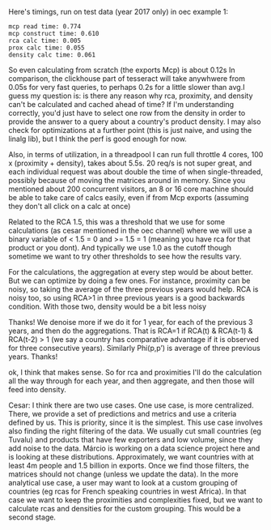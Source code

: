 Here's timings, run on test data (year 2017 only) in oec example 1:

 ```
 mcp read time: 0.774
 mcp construct time: 0.610
 rca calc time: 0.005
 prox calc time: 0.055
 density calc time: 0.061
 ```

So even calculating from scratch (the exports Mcp) is about 0.12s In comparison, the clickhouse part of tesseract will take anywhwere from 0.05s for very fast queries, to perhaps 0.2s for a little slower than avg.I guess my question is: is there any reason why rca, proximity, and density can't be calculated and cached ahead of time? If I'm understanding correctly, you'd just have to select one row from the density in order to provide the answer to a query about a country's product density.
I may also check for optimizations at a further point (this is just naive, and using the linalg lib), but I think the perf is good enough for now.

Also, in terms of utilization, in a threadpool I can run full throttle 4 cores, 100 x (proximity + density), takes about 5.5s. 20 req/s is not super great, and each individual request was about double the time of when single-threaded, possibly because of moving the matrices around in memory. Since you mentioned about 200 concurrent visitors, an 8 or 16 core machine should be able to take care of calcs easily, even if from Mcp exports (assuming they don't all click on a calc at once)

Related to the RCA 1.5, this was a threshold that we use for some calculations (as cesar mentioned in the oec channel) where we will use a binary variable of < 1.5 = 0 and >= 1.5 = 1 (meaning you have rca for that product or you dont). And typically we use 1.0 as the cutoff though sometime we want to try other thresholds to see how the results vary.

For the calculations, the aggregation at every step would be about better. But we can optimize by doing a few ones. For instance, proximity can be noisy, so taking the average of the three previous years would help. RCA is noisy too, so using RCA>1 in three previous years is a good backwards condition. With those two, density would be a bit less noisy

Thanks! We denoise more if we do it for 1 year, for each of the previous 3 years, and then do the aggregations. That is RCA=1 if RCA(t) & RCA(t-1) & RCA(t-2) > 1 (we say a country has comparative advantage if it is observed for three consecutive years). Similarly Phi(p,p’) is average of three previous years. Thanks!

ok, I think that makes sense. So for rca and proximities I'll do the calculation all the way through for each year, and then aggregate, and then those will feed into density.

Cesar:
I think there are two use cases. One use case, is more centralized. There, we provide a set of predictions and metrics and use a criteria defined by us. This is priority, since it is the simplest. This use case involves also finding the right filtering of the data. We usually cut small countries (eg Tuvalu) and products that have few exporters and low volume, since they add noise to the data. Márcio is working on a data science project here and is looking at these distributions. Approximately, we want countries with at least 4m people and 1.5 billion in exports. Once we find those filters, the matrices should not change (unless we update the data). In the more analytical use case, a user may want to look at a custom grouping of countries (eg rcas for French speaking countries in west Africa). In that case we want to keep the proximities and complexities fixed, but we want to calculate rcas and densities for the custom grouping. This would be a second stage.
